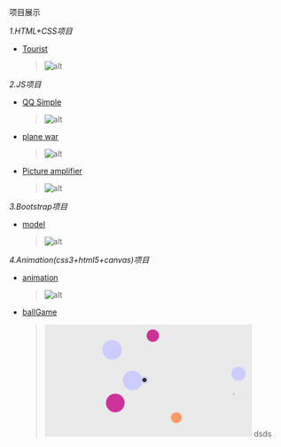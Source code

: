 项目展示

*1.HTML+CSS项目*
   + [Tourist](https://wujiaq.github.io/Tourist/index.html)
      >![alt](https://f12.baidu.com/it/u=4016112940,724911286&fm=72)

   
*2.JS项目*
   * [QQ Simple](https://wujiaq.github.io/QQ/index.html)
      >![alt](https://ss0.bdstatic.com/70cFuHSh_Q1YnxGkpoWK1HF6hhy/it/u=3849152147,1440256695&fm=11&gp=0.jpg)

   * [plane war](https://wujiaq.github.io/plane/index.html)
      >![alt](https://ss1.bdstatic.com/70cFvXSh_Q1YnxGkpoWK1HF6hhy/it/u=1441938966,3714454259&fm=26&gp=0.jpg)

   * [Picture amplifier](https://wujiaq.github.io/pictureExpand/index.html)
      >![alt](https://ss0.bdstatic.com/70cFvHSh_Q1YnxGkpoWK1HF6hhy/it/u=1199903622,910475298&fm=26&gp=0.jpg)

*3.Bootstrap项目*
   * [model](https://wujiaq.github.io/model/index.html)
      >![alt](https://f11.baidu.com/it/u=2569132550,3850371348&fm=72)

*4.Animation(css3+html5+canvas)项目*
   * [animation](https://wujiaq.github.io/animation/animation.html)
      >![alt](https://ss0.bdstatic.com/70cFuHSh_Q1YnxGkpoWK1HF6hhy/it/u=1213245802,3909239212&fm=15&gp=0.jpg)

   * [ballGame](https://wujiaq.github.io/ballGame/index.html)
      >![alt](./images/ball.png)
      dsds
